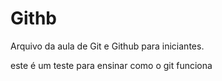# Githb


Arquivo da aula de Git e Github para iniciantes.

este é um teste para ensinar como o git funciona
